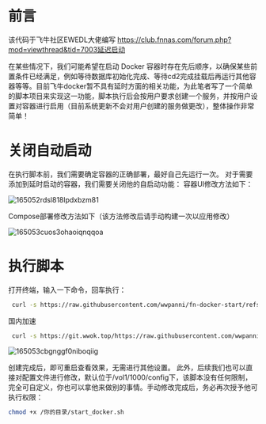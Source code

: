 # 前言
  该代码于飞牛社区EWEDL大佬编写 https://club.fnnas.com/forum.php?mod=viewthread&tid=7003延迟启动
  
  在某些情况下，我们可能希望在启动 Docker 容器时存在先后顺序，以确保某些前置条件已经满足，例如等待数据库初始化完成、等待cd2完成挂载后再运行其他容器等等。目前飞牛docker暂不具有延时方面的相关功能，为此笔者写了一个简单的脚本项目来实现这一功能，脚本执行后会按用户要求创建一个服务，并按用户设置对容器进行启用（目前系统更新不会对用户创建的服务做更改），整体操作非常简单！
# 关闭自动启动
在执行脚本前，我们需要确定容器的正确部署，最好自己先运行一次。
对于需要添加到延时启动的容器，我们需要关闭他的自启动功能：
容器UI修改方法如下：

![165052rdsl818lpdxbzm81](https://github.com/user-attachments/assets/a26644f5-89a5-4ed1-9733-b864b0c02440)


Compose部署修改方法如下（该方法修改后请手动构建一次以应用修改）

![165053cuos3ohaoiqnqqoa](https://github.com/user-attachments/assets/4b8ddf23-9b01-46dd-8156-dc2400144121)

# 执行脚本
打开终端，输入一下命令，回车执行：

```bash
 curl -s https://raw.githubusercontent.com/wwpanni/fn-docker-start/refs/heads/main/fndocker.sh -o /tmp/fndocker.sh && sudo bash /tmp/fndocker.sh && rm /tmp/fndocker.sh
```

国内加速

```bash
 curl -s https://git.wwok.top/https://raw.githubusercontent.com/wwpanni/fn-docker-start/refs/heads/main/fndocker.sh -o /tmp/fndocker.sh && sudo bash /tmp/fndocker.sh && rm /tmp/fndocker.sh
```
![165053cbgnggf0niboqiig](https://github.com/user-attachments/assets/fa728bbc-cbfb-4da4-b939-227403b98229)

创建完成后，即可重启查看效果，无需进行其他设置。
此外，后续我们也可以直接对配置文件进行修改，默认位于/vol1/1000/config下，该脚本没有任何限制，完全可自定义，你也可以拿他来做别的事情。手动修改完成后，务必再次授予他可执行权限：

```bash
chmod +x /你的目录/start_docker.sh
```
